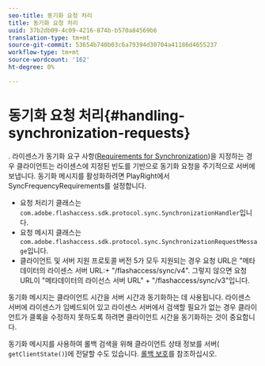 ```yaml
---
seo-title: 동기화 요청 처리
title: 동기화 요청 처리
uuid: 37b2db09-4c09-4216-874b-b570a84569b6
translation-type: tm+mt
source-git-commit: 53654b740b03c6a79394d30704a41186d4655237
workflow-type: tm+mt
source-wordcount: '162'
ht-degree: 0%

---
```



# 동기화 요청 처리{#handling-synchronization-requests}

. 라이센스가 동기화 요구 사항([Requirements for Synchronization](../../aaxs-protecting-content/content-introduction/content-usage-rules/content-time-based-rules/content-time-based-rules-defining.md#requirements-for-synchronization))을 지정하는 경우 클라이언트는 라이센스에 지정된 빈도를 기반으로 동기화 요청을 주기적으로 서버에 보냅니다. 동기화 메시지를 활성화하려면 PlayRight에서 SyncFrequencyRequirements를 설정합니다.

* 요청 처리기 클래스는 `com.adobe.flashaccess.sdk.protocol.sync.SynchronizationHandler`입니다.
* 요청 메시지 클래스는 `com.adobe.flashaccess.sdk.protocol.sync.SynchronizationRequestMessage`입니다.
* 클라이언트 및 서버 지원 프로토콜 버전 5가 모두 지원되는 경우 요청 URL은 &quot;메타데이터의 라이센스 서버 URL:+ &quot;/flashaccess/sync/v4&quot;. 그렇지 않으면 요청 URL이 &quot;메타데이터의 라이선스 서버 URL&quot; + &quot;/flashaccess/sync/v3&quot;입니다.

동기화 메시지는 클라이언트 시간을 서버 시간과 동기화하는 데 사용됩니다. 라이센스 서버에 라이센스가 임베드되어 있고 라이센스 서버에서 검색할 필요가 없는 경우 클라이언트가 클록을 수정하지 못하도록 하려면 클라이언트 시간을 동기화하는 것이 중요합니다.

동기화 메시지를 사용하여 롤백 검색을 위해 클라이언트 상태 정보를 서버( `getClientState()`)에 전달할 수도 있습니다. [롤백 보호](../../aaxs-protecting-content/content-implementing-the-license-server/content-processing-aaxs-requests/content-rollback-detection.md)를 참조하십시오.